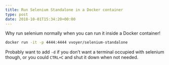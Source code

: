 ```yaml
---
title: Run Selenium Standalone in a Docker container
type: post
date: 2018-10-01T15:34:20+00:00
---
```

Why run selenium normally when you can run it inside a Docker container!
```bash
docker run -it -p 4444:4444 vvoyer/selenium-standalone
```

Probably want to add `-d` if you don&#8217;t want a terminal occupied with selenium though, or you could `CTRL+C` and shut it down when not needed.
